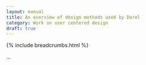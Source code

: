 ```yaml
---
layout: manual
title: An overview of design methods used by Dorel
category: Work on user centered design
draft: true
---
```


{% include breadcrumbs.html %}

...